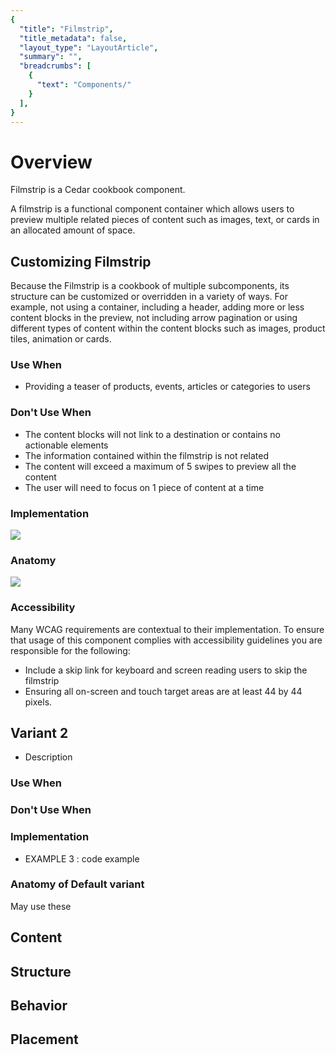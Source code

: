 ```yaml
---
{
  "title": "Filmstrip",
  "title_metadata": false,
  "layout_type": "LayoutArticle",
  "summary": "",
  "breadcrumbs": [
    {
      "text": "Components/"
    }
  ],
}
---
```



<cdr-doc-table-of-contents-shell >

# Overview
    
<cdr-banner type="info">
  <template #icon-left>
    <icon-information-fill />
  </template>
Filmstrip is a Cedar cookbook component.
  <template #message-body>
   Developers can choose from an optional range of subcomponents to create a custom version of it.
  </template>
</cdr-banner>

A filmstrip is a functional component container which allows users to preview multiple related pieces of content such as images, text, or cards in an allocated amount of space.
 

## Customizing Filmstrip

Because the Filmstrip is a cookbook of multiple subcomponents, its structure can be customized or overridden in a variety of ways. For example, not using a container, including a header, adding more or less content blocks in the preview, not including arrow pagination or using different types of content within the content blocks such as images, product tiles, animation or cards.

### Use When
- Providing a teaser of products, events, articles or categories to users

### Don't Use When
- The content blocks will not link to a destination or contains no actionable elements
- The information contained within the filmstrip is not related
- The content will exceed a maximum of 5 swipes to preview all the content
- The user will need to focus on 1 piece of content at a time 

### Implementation
<img src="https://i.imgur.com/Co3dIqI.jpg">
  
### Anatomy
<img src="https://i.imgur.com/ZSpOvmp.jpg">
  

### Accessibility
  
Many WCAG requirements are contextual to their implementation. To ensure that usage of this component complies with accessibility guidelines you are responsible for the following:

- Include a skip link for keyboard and screen reading users to skip the filmstrip
- Ensuring all on-screen and touch target areas are at least 44 by 44 pixels.

## Variant 2

-  Description

### Use When

### Don't Use When
### Implementation

-  EXAMPLE 3 : code example
  
### Anatomy of Default variant


May use these 
## Content
  
## Structure
  
## Behavior 

## Placement 

</cdr-doc-table-of-contents-shell>
